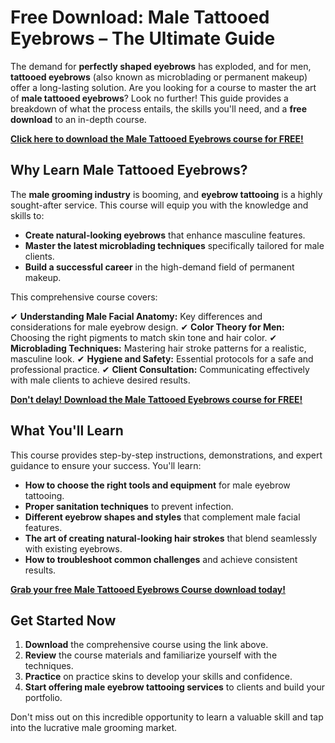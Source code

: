 # Free Download: Male Tattooed Eyebrows – The Ultimate Guide

The demand for **perfectly shaped eyebrows** has exploded, and for men, **tattooed eyebrows** (also known as microblading or permanent makeup) offer a long-lasting solution. Are you looking for a course to master the art of **male tattooed eyebrows**? Look no further! This guide provides a breakdown of what the process entails, the skills you'll need, and a **free download** to an in-depth course.

[**Click here to download the Male Tattooed Eyebrows course for FREE!**](https://udemywork.com/male-tattooed-eyebrows)

## Why Learn Male Tattooed Eyebrows?

The **male grooming industry** is booming, and **eyebrow tattooing** is a highly sought-after service. This course will equip you with the knowledge and skills to:

*   **Create natural-looking eyebrows** that enhance masculine features.
*   **Master the latest microblading techniques** specifically tailored for male clients.
*   **Build a successful career** in the high-demand field of permanent makeup.

This comprehensive course covers:

✔ **Understanding Male Facial Anatomy:** Key differences and considerations for male eyebrow design.
✔ **Color Theory for Men:** Choosing the right pigments to match skin tone and hair color.
✔ **Microblading Techniques:** Mastering hair stroke patterns for a realistic, masculine look.
✔ **Hygiene and Safety:** Essential protocols for a safe and professional practice.
✔ **Client Consultation:** Communicating effectively with male clients to achieve desired results.

[**Don't delay! Download the Male Tattooed Eyebrows course for FREE!**](https://udemywork.com/male-tattooed-eyebrows)

## What You'll Learn

This course provides step-by-step instructions, demonstrations, and expert guidance to ensure your success. You'll learn:

*   **How to choose the right tools and equipment** for male eyebrow tattooing.
*   **Proper sanitation techniques** to prevent infection.
*   **Different eyebrow shapes and styles** that complement male facial features.
*   **The art of creating natural-looking hair strokes** that blend seamlessly with existing eyebrows.
*   **How to troubleshoot common challenges** and achieve consistent results.

[**Grab your free Male Tattooed Eyebrows Course download today!**](https://udemywork.com/male-tattooed-eyebrows)

## Get Started Now

1.  **Download** the comprehensive course using the link above.
2.  **Review** the course materials and familiarize yourself with the techniques.
3.  **Practice** on practice skins to develop your skills and confidence.
4.  **Start offering male eyebrow tattooing services** to clients and build your portfolio.

Don't miss out on this incredible opportunity to learn a valuable skill and tap into the lucrative male grooming market.
